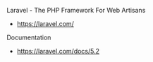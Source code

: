 Laravel - The PHP Framework For Web Artisans
- https://laravel.com/

Documentation
- https://laravel.com/docs/5.2
